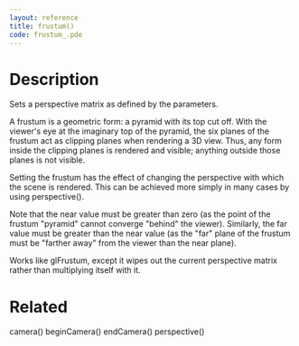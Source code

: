 ```yaml
---
layout: reference
title: frustum()
code: frustum_.pde
---
```


# Description

Sets a perspective matrix as defined by the parameters.

A frustum is a geometric form: a pyramid with its top cut off.  With the viewer's eye at the imaginary top of the pyramid, the six planes of the frustum act as clipping planes when rendering a 3D view.  Thus, any form inside the clipping planes is rendered and visible; anything outside those planes is not visible.

Setting the frustum has the effect of changing the perspective with which the scene is rendered.  This can be achieved more simply in many cases by using perspective().

Note that the near value must be greater than zero (as the point of the frustum "pyramid" cannot converge "behind" the viewer).  Similarly, the far value must be greater than the near value (as the "far" plane of the frustum must be "farther away" from the viewer than the near plane).

Works like glFrustum, except it wipes out the current perspective matrix rather than multiplying itself with it.

# Related

camera()
beginCamera()
endCamera()
perspective()
